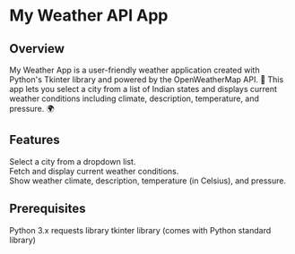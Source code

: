 # My Weather API App

## Overview

My Weather App is a user-friendly weather application created with Python's Tkinter library and powered by the OpenWeatherMap API. 🎉 This app lets you select a city from a list of Indian states and displays current weather conditions including climate, description, temperature, and pressure. 🌍<br>

## Features

Select a city from a dropdown list.<br>
Fetch and display current weather conditions.<br>
Show weather climate, description, temperature (in Celsius), and pressure.<br>

## Prerequisites

Python 3.x
requests library
tkinter library (comes with Python standard library)
